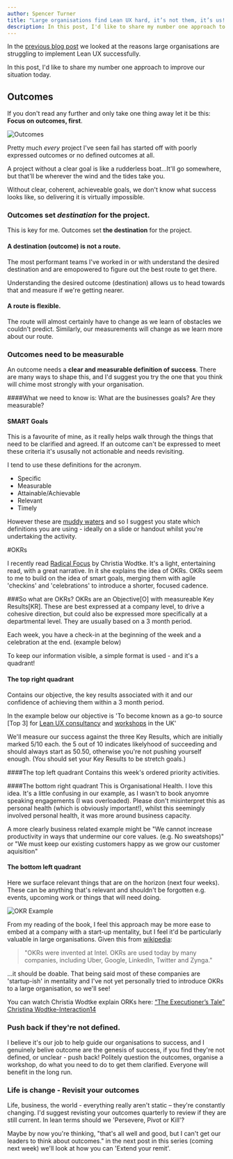 ```yaml
---
author: Spencer Turner
title: "Large organisations find Lean UX hard, it’s not them, it’s us! - Part Two: Outcomes!"
description: In this post, I'd like to share my number one approach to improve our situation today. Outcomes.
---
```


In the [previous blog post](/posts/lean-ux-in-the-enterprise-is-hard/) we looked at the reasons large organisations are struggling to implement Lean UX successfully. 

In this post, I'd like to share my number one approach to improve our situation today. 

## Outcomes
If you don't read any further and only take one thing away let it be this: **Focus on outcomes, first**. 

![Outcomes](lean_illustrations/o3.jpg)

Pretty much _every_ project I've seen fail has started off with poorly expressed outcomes or no defined outcomes at all. 

A project without a clear goal is like a rudderless boat...It'll go somewhere, but that'll be wherever the wind and the tides take you. 

Without clear, coherent, achieveable goals, we don't know what success looks like, so delivering it is virtually impossible.

 
### Outcomes set _destination_ for the project.
This is key for me. Outcomes set **the destination** for the project. 

#### A destination (outcome) is not a route. 
The most performant teams I've worked in or with understand the desired destination and are emopowered to figure out the best route to get there.

Understanding the desired outcome (destination) allows us to head towards that and measure if we're getting nearer. 

#### A route is flexible.
The route will almost certainly have to change as we learn of obstacles we couldn't predict. Similarly, our measurements will change as we learn more about our route. 

### Outcomes need to be measurable
An outcome needs a **clear and measurable definition of success**. There are many ways to shape this, and I'd suggest you try the one that you think will chime most strongly with your organisation.

####What we need to know is:
What are the businesses goals? Are they measurable?

#### SMART Goals
This is a favourite of mine, as it really helps walk through the things that need to be clarified and agreed. If an outcome can't be expressed to meet these criteria it's ususally not actionable and needs revisiting.

I tend to use these definitions for the acronym.

* Specific
* Measurable
* Attainable/Achievable
* Relevant
* Timely

However these are [muddy waters](https://en.wikipedia.org/wiki/SMART_criteria) and so I suggest you state which definitions you are using - ideally on a slide or handout whilst you're undertaking the activity.

#OKRs

I recently read [Radical Focus](http://eleganthack.com/radical-focus-is-here/) by Christia Wodtke. It's a light, entertaining read, with a great narrative. In it 
she explains the idea of OKRs. OKRs seem to me to build on the idea of smart goals, merging them with agile 'checkins' and 'celebrations' to introduce a shorter, focused cadence. 

###So what are OKRs? 
OKRs are an Objective[O] with measureable Key Results[KR]. These are best expressed at a company level, to drive a cohesive direction, but could also be expressed more specifically at a departmental level. They are usually based on a 3 month period.

Each week, you have a check-in at the beginning of the week and a celebration at the end. (example below)

To keep our information visible, a simple format is used - and it's a quadrant!

#### The top right quadrant 
Contains our objective, the key results associated with it and our confidence of achieving them within a 3 month period.

In the example below our objective is 'To become known as a go-to source [Top 3] for [Lean UX consultancy](http://www.cultivatehq.com/services/user-experience/)  and [workshops](http://www.cultivatehq.com/services/workshops/) in the UK'

We'll measure our success against the three Key Results, which are initially marked 5/10 each. the 5 out of 10 indicates likelyhood of succeeding and should always start as 50.50, otherwise you're not pushing yourself enough. (You should set your Key Results to be stretch goals.)

####The top left quadrant
Contains this week's ordered priority activities.

####The bottom right quadrant
This is Organisational Health. I love this idea. It's a little confusing in our example, as I wasn't to book anyomre speaking engagements (I was overloaded). Please don't misinterpret this as personal health (which is obviously important!),  whilst this seemingly involved personal health, it was more around business capacity.

A more clearly business related example might be "We cannot increase productivity in ways that undermine our core values. (e.g. No sweatshops)" or "We must keep our existing customers happy as we grow our customer aquisition"

#### The bottom left quadrant
Here we surface relevant things that are on the horizon (next four weeks). These can be anything that's relevant and shouldn't be forgotten e.g. events, upcoming work or things that will need doing.

![OKR Example](lean_illustrations/okr-example.png)

From my reading of the book, I feel this approach may be more ease to embed at a company with a start-up mentality, but I feel it'd be particularly valuable in large organisations. Given this from [wikipedia](https://en.wikipedia.org/wiki/OKR): 
> "OKRs were invented at Intel. OKRs are used today by many companies, including Uber, Google, LinkedIn, Twitter and Zynga."

...it should be doable. That being said most of these companies are 'startup-ish' in mentality and I've not yet personally tried to introduce OKRs to a large organisation, so we'll see!

You can watch Christia Wodtke explain ORKs here:
[“The Executioner’s Tale” Christina Wodtke-Interaction14](https://vimeo.com/86392023)

### Push back if they're not defined.
I believe it's our job to help guide our organisations to success, and I genuinely belive outcome are the genesis of success, if you find they're not defined, or unclear - push back! Politely question the outcomes, organise a workshop, do what you need to do to get them clarified. Everyone will benefit in the long run.

### Life is change - Revisit your outcomes
Life, business, the world - everything really aren't static – they're constantly changing. I'd suggest revisting your outcomes quarterly to review if they are still current. In lean terms should we 'Persevere, Pivot or Kill'?

Maybe by now you're thinking, "that's all well and good, but I can't get our leaders to think about outcomes."  in the next post in this series (coming next week) we'll look at how you can 'Extend your remit'.

